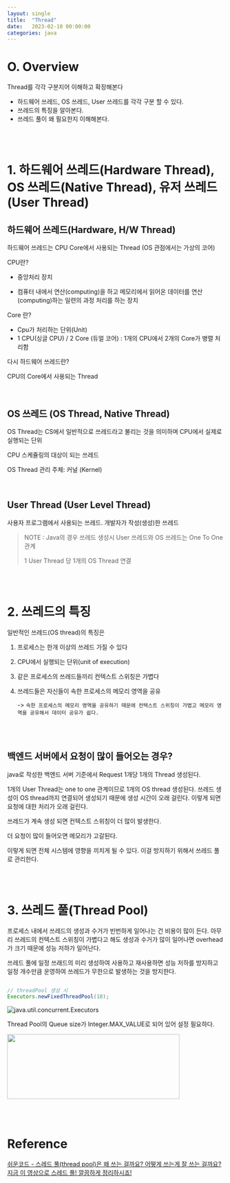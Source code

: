 ```yaml
---
layout: single
title:  "Thread"
date:   2023-02-10 00:00:00
categories: java
---
```

# O. Overview 
Thread를 각각 구분지어 이해하고 확장해본다

* 하드웨어 쓰레드, OS 쓰레드, User 쓰레드를 각각 구분 할 수 있다.
* 쓰레드의 특징을 알아본다. 
* 쓰레드 풀이 왜 필요한지 이해해본다.

<br/><br/>

# 1. 하드웨어 쓰레드(Hardware Thread), OS 쓰레드(Native Thread), 유저 쓰레드(User Thread)
## 하드웨어 쓰레드(Hardware, H/W Thread)
하드웨어 쓰레드는 CPU Core에서 사용되는 Thread (OS 관점에서는 가상의 코어)

CPU란? 

* 중앙처리 장치

* 컴퓨터 내에서 연산(computing)을 하고 메모리에서 읽어온 데이터를 연산(computing)하는 일련의 과정 처리를 하는 장치 


Core 란?
* Cpu가 처리하는 단위(Unit) 
* 1 CPU(싱글 CPU) / 2 Core (듀얼 코어) : 1개의 CPU에서 2개의 Core가 병렬 처리함


다시 하드웨어 쓰레드란? 

CPU의 Core에서 사용되는 Thread

<br/>

## OS 쓰레드 (OS Thread, Native Thread)

OS Thread는 CS에서 일반적으로 쓰레드라고 불리는 것을 의미하며 CPU에서 실제로 실행되는 단위

CPU 스케쥴링의 대상이 되는 쓰레드 

OS Thread 관리 주체: 커널 (Kernel)

<br/>

## User Thread (User Level Thread)

사용자 프로그램에서 사용되는 쓰레드. 개발자가 작성(생성)한 쓰레드 

> NOTE : Java의 경우 쓰레드 생성시 User 쓰레드와 OS 쓰레드는 One To One 관계
>
> 1 User Thread 당 1개의 OS Thread 연결
 
<br/><br/>

# 2. 쓰레드의 특징

일반적인 쓰레드(OS thread)의 특징은 
1. 프로세스는 한개 이상의 쓰레드 가질 수 있다
2. CPU에서 실행되는 단위(unit of execution)
3. 같은 프로세스의 쓰레드들끼리 컨텍스트 스위칭은 가볍다
4. 쓰레드들은 자신들이 속한 프로세스의 메모리 영역을 공유

   -> `속한 프로세스의 메모리 영역을 공유하기 때문에 컨텍스트 스위칭이 가볍고 메모리 영역을 공유해서 데이터 공유가 쉽다.`

<br/><br/>

## 백엔드 서버에서 요청이 많이 들어오는 경우?

java로 작성한 백엔드 서버 기준에서 Request 1개당 1개의 Thread 생성된다.

1개의 User Thread는 one to one 관계이므로 1개의 OS thread 생성된다. 쓰레드 생성이 OS thread까지 연결되어 생성되기 때문에 생성 시간이 오래 걸린다. 이렇게 되면 요청에 대한 처리가 오래 걸린다.

쓰레드가 계속 생성 되면 컨텍스트 스위칭이 더 많이 발생한다.

더 요청이 많이 들어오면 메모리가 고갈된다.

이렇게 되면 전체 시스템에 영향을 끼치게 될 수 있다. 이걸 방지하기 위해서 쓰레드 풀로 관리한다.

<br/><br/>

# 3. 쓰레드 풀(Thread Pool)

프로세스 내에서 쓰레드의 생성과 수거가 빈번하게 일어나는 건 비용이 많이 든다. 아무리 쓰레드의 컨텍스트 스위칭이 가볍다고 해도 생성과 수거가 많이 일어나면 overhead가 크기 때문에 성능 저하가 일어난다.

쓰레드 풀에 일정 쓰래드의 미리 생성하여 사용하고 재사용하면 성능 저하를 방지하고 일정 개수만큼 운영하여 쓰레드가 무한으로 발생하는 것을 방지한다.

```java

// threadPool 생성 시 
Executors.newFixedThreadPool(10);

```

![java.util.concurrent.Executors](https://iamhe2ng.github.io/he2ng.github.io/assets/images/posts/thread/ExecutorService.png)

Thread Pool의 Queue size가 Integer.MAX_VALUE로 되어 있어 설정 필요하다.

<img src="https://iamhe2ng.github.io/he2ng.github.io/assets/images/posts/thread/LinkedBlockingQueue.png" width="400px" height="150px">

<br/><br/>

# Reference
[쉬운코드 - 스레드 풀(thread pool)은 왜 쓰는 걸까요? 어떻게 쓰는게 잘 쓰는 걸까요? 지금 이 영상으로 스레드 풀! 깔끔하게 정리하시죠!](https://www.youtube.com/watch?v=B4Of4UgLfWc)